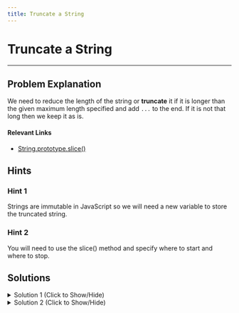 ```yaml
---
title: Truncate a String
---
```


# Truncate a String
---
## Problem Explanation

We need to reduce the length of the string or **truncate** it if it is longer than the given maximum length specified and add `...` to the end. If it is not that long then we keep it as is.

#### Relevant Links

*   <a href='https://github.com/FreeCodeCamp/FreeCodeCamp/wiki/JS-String-Prototype-Slice' target='_blank' rel='nofollow'>String.prototype.slice()</a>

## Hints

### Hint 1

Strings are immutable in JavaScript so we will need a new variable to store the truncated string.


### Hint 2

You will need to use the slice() method and specify where to start and where to stop.

## Solutions

<details><summary>Solution 1 (Click to Show/Hide)</summary>

```js
function truncateString(str, num) {
  // Clear out that junk in your trunk
  if (str.length > num) {
    return str.slice(0, num) + "...";
  } else {
    return str;
  }
}
```

#### Code Explanation

*   We start off with a simple `if` statement to determine one of two outcomes...
*   If our string length is greater than the `num` we want to truncate it, we return a slice of our string starting at character 0, and ending at `num`. We then append our `'...'` to the end of the string.
*   However, if above situation is not true, it means our string length is less than our truncation `num`. Therefore, we can just return the string.

</details>

<details><summary>Solution 2 (Click to Show/Hide)</summary>

```js
function truncateString(str, num) {
  return str.length > num ? str.slice(0, num) + "..." : str;
}
```

#### Code Explanation

*   This solution is very similar to basic solution. To determine the new string, we use a ternary operator. In our ternary operation, if `str.length` is larger than `num`, we return a new string which is slice of our string starting at character 0, and ending at `num` and the `'...'` is appended to the end of our new string. If `str.length` is less than or equal to `num`, we return the string without any truncation.

*   **NOTE** In order to understand the above code, you need to understand how a Ternary Operator works. The Ternary Operator is frequently used as a shortcut for the `if` statement and follows this format: `condition ? expr1 : expr2`. If the `condition` evaluates to true, the operator returns the value of `expr1`. Otherwise, it returns the value of `expr2`.

#### Relevant Links

*   <a href='https://developer.mozilla.org/en-US/docs/Web/JavaScript/Reference/Operators/Conditional_Operator' target='_blank' rel='nofollow'>Conditional (ternary) Operator</a>
*   <a href='https://github.com/FreeCodeCamp/FreeCodeCamp/wiki/JS-String-Prototype-Slice' target='_blank' rel='nofollow'>String.prototype.slice()</a>
</details>
